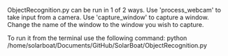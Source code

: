 ObjectRecognition.py can be run in 1 of 2 ways.
 Use 'process_webcam' to take input from a camera.
 Use 'capture_window' to capture a window. Change the name of the window to the window you wish to capture.

 To run it from the terminal use the following command:
 python /home/solarboat/Documents/GitHub/SolarBoat/ObjectRecognition.py
